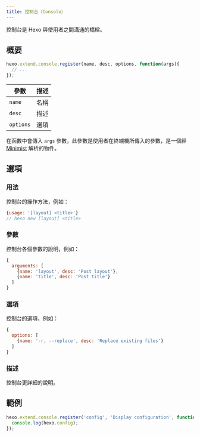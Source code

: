 ```yaml
---
title: 控制台（Console）
---
```

控制台是 Hexo 與使用者之間溝通的橋樑。

## 概要

``` js
hexo.extend.console.register(name, desc, options, function(args){
  // ...
});
```

參數 | 描述
--- | ---
`name` | 名稱
`desc` | 描述
`options`| 選項

在函數中會傳入 `args` 參數，此參數是使用者在終端機所傳入的參數，是一個經 [Minimist] 解析的物件。

## 選項

### 用法

控制台的操作方法，例如：

``` js
{usage: '[layout] <title>'}
// hexo new [layout] <title>
```

### 參數

控制台各個參數的說明，例如：

``` js
{
  arguments: [
    {name: 'layout', desc: 'Post layout'},
    {name: 'title', desc: 'Post title'}
  ]
}
```

### 選項

控制台的選項，例如：

``` js
{
  options: [
    {name: '-r, --replace', desc: 'Replace existing files'}
  ]
}
```

### 描述

控制台更詳細的說明。

## 範例

``` js
hexo.extend.console.register('config', 'Display configuration', function(args){
  console.log(hexo.config);
});
```

[Minimist]: https://github.com/substack/minimist